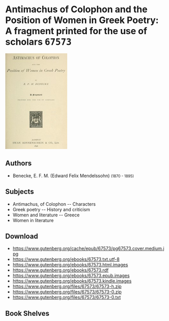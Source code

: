 # Antimachus of Colophon and the Position of Women in Greek Poetry: A fragment printed for the use of scholars <kbd>67573</kbd>

![](./cover.medium.jpg "")

## Authors


 - Benecke, E. F. M. (Edward Felix Mendelssohn) <small>(1870 - 1895)</small>

## Subjects


 - Antimachus, of Colophon -- Characters
 - Greek poetry -- History and criticism
 - Women and literature -- Greece
 - Women in literature

## Download


 - https://www.gutenberg.org/cache/epub/67573/pg67573.cover.medium.jpg
 - https://www.gutenberg.org/ebooks/67573.txt.utf-8
 - https://www.gutenberg.org/ebooks/67573.html.images
 - https://www.gutenberg.org/ebooks/67573.rdf
 - https://www.gutenberg.org/ebooks/67573.epub.images
 - https://www.gutenberg.org/ebooks/67573.kindle.images
 - https://www.gutenberg.org/files/67573/67573-h.zip
 - https://www.gutenberg.org/files/67573/67573-0.zip
 - https://www.gutenberg.org/files/67573/67573-0.txt

## Book Shelves


